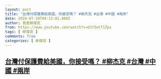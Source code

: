 ```yaml
---
layout: post
title: "台灣付保護費給美國，你接受嗎？ #柳杰克 #台灣 #中國 #兩岸"
date: 2024-07-28T09:15:01.000Z
author: 我是柳傑克
from: https://www.youtube.com/watch?v=U1t5eCT1Zps
tags: [ 柳傑克 ]
comments: True
categories: [ 柳傑克 ]
---
```

<!--1722158101000-->
[台灣付保護費給美國，你接受嗎？ #柳杰克 #台灣 #中國 #兩岸](https://www.youtube.com/watch?v=U1t5eCT1Zps)
------

<div>

</div>
